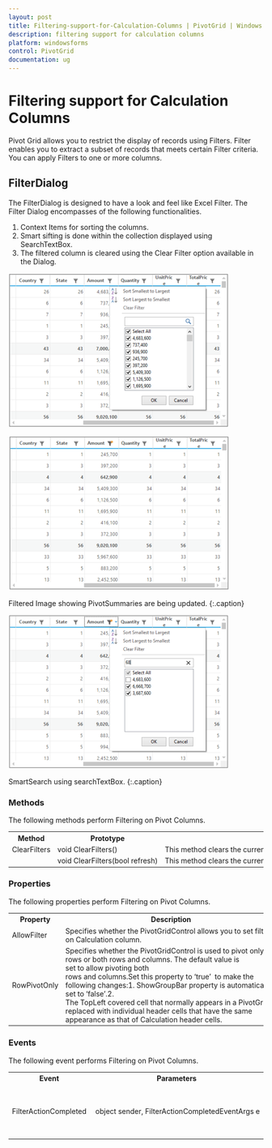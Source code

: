 ```yaml
---
layout: post
title: Filtering-support-for-Calculation-Columns | PivotGrid | Windows Forms | Syncfusion
description: filtering support for calculation columns
platform: windowsforms
control: PivotGrid
documentation: ug
---
```


# Filtering support for Calculation Columns

Pivot Grid allows you to restrict the display of records using Filters. Filter enables you to extract a subset of records that meets certain Filter criteria. You can apply Filters to one or more columns.

## FilterDialog

The FilterDialog is designed to have a look and feel like Excel Filter. The Filter Dialog encompasses of the following functionalities.

1. Context Items for sorting the columns.
2. Smart sifting is done within the collection displayed using SearchTextBox.
3. The filtered column is cleared using the Clear Filter option available in the Dialog.



![](Filtering-support-for-Calculation-Columns_images/Filtering-support-for-Calculation-Columns_img1.png)






![](Filtering-support-for-Calculation-Columns_images/Filtering-support-for-Calculation-Columns_img2.png)


Filtered Image showing PivotSummaries are being updated.
{:.caption}



![](Filtering-support-for-Calculation-Columns_images/Filtering-support-for-Calculation-Columns_img3.png)


SmartSearch using searchTextBox.
{:.caption}


### Methods

The following methods perform Filtering on Pivot Columns.



<table>
<tr>
<th>
Method</th><th>
Prototype</th><th>
Description</th></tr>
<tr>
<td>
ClearFilters</td><td>
void ClearFilters()</td><td>
This method clears the current filtered state and redraws the pivot display.</td></tr>
<tr>
<td>
</td><td>
void ClearFilters(bool refresh)</td><td>
This method clears the current filtered state and optionally redraws the Pivot display.</td></tr>
</table>

### Properties 

The following properties perform Filtering on Pivot Columns.


<table>
<tr>
<th>
Property</th><th>
Description</th></tr>
<tr>
<td>
AllowFilter</td><td>
Specifies whether the PivotGridControl allows you to set filter on Calculation column.</td></tr>
<tr>
<td>
RowPivotOnly</td><td>
Specifies whether the PivotGridControl is used to pivot only rows or both rows and columns. The default value is set to allow pivoting both rows and columns.Set this property to ‘true’  to make the following changes:1. ShowGroupBar property is automatically set to ‘false’.2. The TopLeft covered cell that normally appears in a PivotGrid is replaced with individual header cells that have the same appearance as that of Calculation header cells.</td></tr>
</table>



### Events 

The following event performs Filtering on Pivot Columns. 

<table>
<tr>
<th>
Event</th><th>
Parameters</th><th>
Description</th></tr>
<tr>
<td>
FilterActionCompleted</td><td>
 object sender, FilterActionCompletedEventArgs e</td><td>
This event is triggered when the Filter action is completed.</td></tr>
</table>



